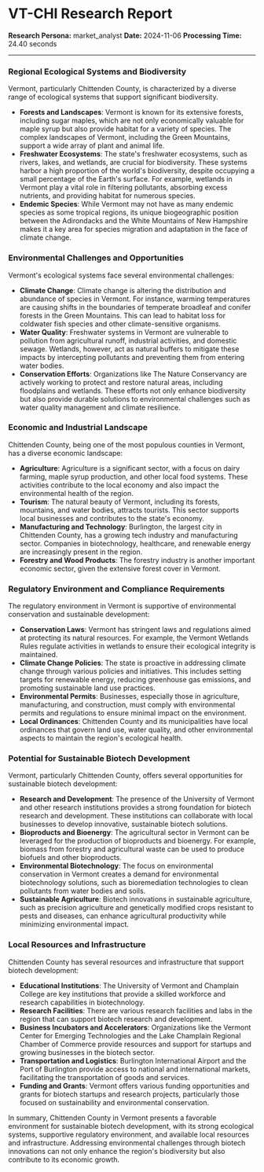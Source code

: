 # VT-CHI Research Report

**Research Persona:** market_analyst
**Date:** 2024-11-06
**Processing Time:** 24.40 seconds

---

### Regional Ecological Systems and Biodiversity

Vermont, particularly Chittenden County, is characterized by a diverse range of ecological systems that support significant biodiversity.

- **Forests and Landscapes**: Vermont is known for its extensive forests, including sugar maples, which are not only economically valuable for maple syrup but also provide habitat for a variety of species. The complex landscapes of Vermont, including the Green Mountains, support a wide array of plant and animal life.
- **Freshwater Ecosystems**: The state's freshwater ecosystems, such as rivers, lakes, and wetlands, are crucial for biodiversity. These systems harbor a high proportion of the world's biodiversity, despite occupying a small percentage of the Earth's surface. For example, wetlands in Vermont play a vital role in filtering pollutants, absorbing excess nutrients, and providing habitat for numerous species.
- **Endemic Species**: While Vermont may not have as many endemic species as some tropical regions, its unique biogeographic position between the Adirondacks and the White Mountains of New Hampshire makes it a key area for species migration and adaptation in the face of climate change.

### Environmental Challenges and Opportunities

Vermont's ecological systems face several environmental challenges:

- **Climate Change**: Climate change is altering the distribution and abundance of species in Vermont. For instance, warming temperatures are causing shifts in the boundaries of temperate broadleaf and conifer forests in the Green Mountains. This can lead to habitat loss for coldwater fish species and other climate-sensitive organisms.
- **Water Quality**: Freshwater systems in Vermont are vulnerable to pollution from agricultural runoff, industrial activities, and domestic sewage. Wetlands, however, act as natural buffers to mitigate these impacts by intercepting pollutants and preventing them from entering water bodies.
- **Conservation Efforts**: Organizations like The Nature Conservancy are actively working to protect and restore natural areas, including floodplains and wetlands. These efforts not only enhance biodiversity but also provide durable solutions to environmental challenges such as water quality management and climate resilience.

### Economic and Industrial Landscape

Chittenden County, being one of the most populous counties in Vermont, has a diverse economic landscape:

- **Agriculture**: Agriculture is a significant sector, with a focus on dairy farming, maple syrup production, and other local food systems. These activities contribute to the local economy and also impact the environmental health of the region.
- **Tourism**: The natural beauty of Vermont, including its forests, mountains, and water bodies, attracts tourists. This sector supports local businesses and contributes to the state's economy.
- **Manufacturing and Technology**: Burlington, the largest city in Chittenden County, has a growing tech industry and manufacturing sector. Companies in biotechnology, healthcare, and renewable energy are increasingly present in the region.
- **Forestry and Wood Products**: The forestry industry is another important economic sector, given the extensive forest cover in Vermont.

### Regulatory Environment and Compliance Requirements

The regulatory environment in Vermont is supportive of environmental conservation and sustainable development:

- **Conservation Laws**: Vermont has stringent laws and regulations aimed at protecting its natural resources. For example, the Vermont Wetlands Rules regulate activities in wetlands to ensure their ecological integrity is maintained.
- **Climate Change Policies**: The state is proactive in addressing climate change through various policies and initiatives. This includes setting targets for renewable energy, reducing greenhouse gas emissions, and promoting sustainable land use practices.
- **Environmental Permits**: Businesses, especially those in agriculture, manufacturing, and construction, must comply with environmental permits and regulations to ensure minimal impact on the environment.
- **Local Ordinances**: Chittenden County and its municipalities have local ordinances that govern land use, water quality, and other environmental aspects to maintain the region's ecological health.

### Potential for Sustainable Biotech Development

Vermont, particularly Chittenden County, offers several opportunities for sustainable biotech development:

- **Research and Development**: The presence of the University of Vermont and other research institutions provides a strong foundation for biotech research and development. These institutions can collaborate with local businesses to develop innovative, sustainable biotech solutions.
- **Bioproducts and Bioenergy**: The agricultural sector in Vermont can be leveraged for the production of bioproducts and bioenergy. For example, biomass from forestry and agricultural waste can be used to produce biofuels and other bioproducts.
- **Environmental Biotechnology**: The focus on environmental conservation in Vermont creates a demand for environmental biotechnology solutions, such as bioremediation technologies to clean pollutants from water bodies and soils.
- **Sustainable Agriculture**: Biotech innovations in sustainable agriculture, such as precision agriculture and genetically modified crops resistant to pests and diseases, can enhance agricultural productivity while minimizing environmental impact.

### Local Resources and Infrastructure

Chittenden County has several resources and infrastructure that support biotech development:

- **Educational Institutions**: The University of Vermont and Champlain College are key institutions that provide a skilled workforce and research capabilities in biotechnology.
- **Research Facilities**: There are various research facilities and labs in the region that can support biotech research and development.
- **Business Incubators and Accelerators**: Organizations like the Vermont Center for Emerging Technologies and the Lake Champlain Regional Chamber of Commerce provide resources and support for startups and growing businesses in the biotech sector.
- **Transportation and Logistics**: Burlington International Airport and the Port of Burlington provide access to national and international markets, facilitating the transportation of goods and services.
- **Funding and Grants**: Vermont offers various funding opportunities and grants for biotech startups and research projects, particularly those focused on sustainability and environmental conservation.

In summary, Chittenden County in Vermont presents a favorable environment for sustainable biotech development, with its strong ecological systems, supportive regulatory environment, and available local resources and infrastructure. Addressing environmental challenges through biotech innovations can not only enhance the region's biodiversity but also contribute to its economic growth.